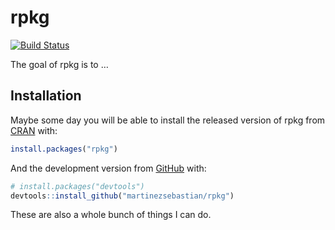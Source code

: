 
<!-- README.md is generated from README.Rmd. Please edit that file -->

# rpkg

<!-- badges: start -->

[![Build
Status](https://travis-ci.org/martinezsebastian/rpkg.svg?branch=master)](https://travis-ci.org/martinezsebastian/rpkg)
<!-- badges: end -->

The goal of rpkg is to …

## Installation

Maybe some day you will be able to install the released version of rpkg
from [CRAN](https://CRAN.R-project.org) with:

``` r
install.packages("rpkg")
```

And the development version from [GitHub](https://github.com/) with:

``` r
# install.packages("devtools")
devtools::install_github("martinezsebastian/rpkg")
```

These are also a whole bunch of things I can do.
